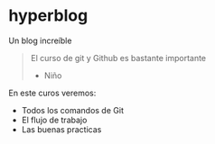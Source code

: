 # hyperblog
Un blog increíble

>El curso de git y Github es bastante importante 
> - Niño

En este curos veremos:
* Todos los comandos de Git
* El flujo de trabajo 
* Las buenas practicas